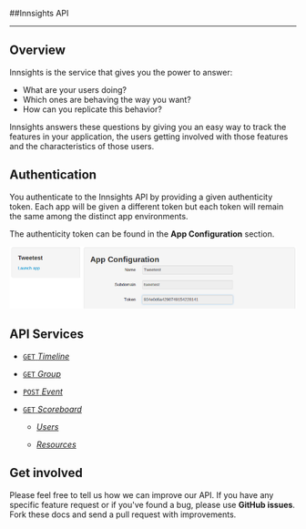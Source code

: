 ##Innsights API

***

Overview
---------

Innsights is the service that gives you the power to answer:  

* What are your users doing?  
* Which ones are behaving the way you want?  
* How can you replicate this behavior?  

Innsights answers these questions by giving you an easy way to track the features in your application, the users getting involved with those features and the characteristics of those users.

Authentication
--------------

You authenticate to the Innsights API by providing a given authenticity token. Each app will be given a different token but each token will remain the same among the distinct app environments.

The authenticity token can be found in the **App Configuration** section.

![Authenticity Token](screenshots/auth_innsights.png)  

API Services
--------------

* [<code>GET</code> *Timeline*](https://github.com/innku/innsights-docs/blob/master/services/timeline.md)

*  [<code>GET</code> *Group*](https://github.com/innku/innsights-docs/blob/master/services/group.md)

*  [<code>POST</code> *Event*](https://github.com/innku/innsights-docs/blob/master/services/event.md)

*  [<code>GET</code> *Scoreboard*](https://github.com/innku/innsights-docs/blob/master/services/scoreboard.md)
    -  [*Users*](https://github.com/innku/innsights-docs/blob/master/services/scoreboard.md)

    -  [*Resources*](https://github.com/innku/innsights-docs/blob/master/services/scoreboard.md)

Get involved
------------

Please feel free to tell us how we can improve our API. If you have any specific feature request or if you've found a bug, please use **GitHub issues**. Fork these docs and send a pull request with improvements.
